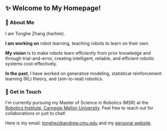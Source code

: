 
<!--
**Tonghe-Zhang/Tonghe-Zhang** is a ✨ _special_ ✨ repository because its `README.md` (this file) appears on your GitHub profile.

Here are some ideas to get you started:

- 🔭 I’m currently working on ...
- 🌱 I’m currently learning ...
- 👯 I’m looking to collaborate on ...
- 🤔 I’m looking for help with ...
- 💬 Ask me about ...
- 📫 How to reach me: ...
- 😄 Pronouns: ...
- ⚡ Fun fact: ...
-->

## ✨ Welcome to My Homepage!

### 🔭 About Me
I am Tonghe Zhang (he/him). 

**I am working on** robot learning, teaching robots to learn on their own.

**My vision** is to make robots learn efficiently from prior knowledge and through trial-and-error, creating intelligent, reliable, and efficient robotic systems cost-effectively. 

**In the past**, I have worked on generative modeling, statistical reinforcement learning (RL) theory, and (sim-to-real) robotics. 

### 👯 Get in Touch
I'm currently pursuing my Master of Science in Robotics (MSR) at the [Robotics Institute, Carnegie Mellon University](https://www.ri.cmu.edu/). Feel free to reach out for collaborations or just to chat! 

Here is my email: [tonghez@andrew.cmu.edu](mailto:tonghez@andrew.cmu.edu) and my [personal website](https://tonghe-zhang.github.io/). 
  
  



